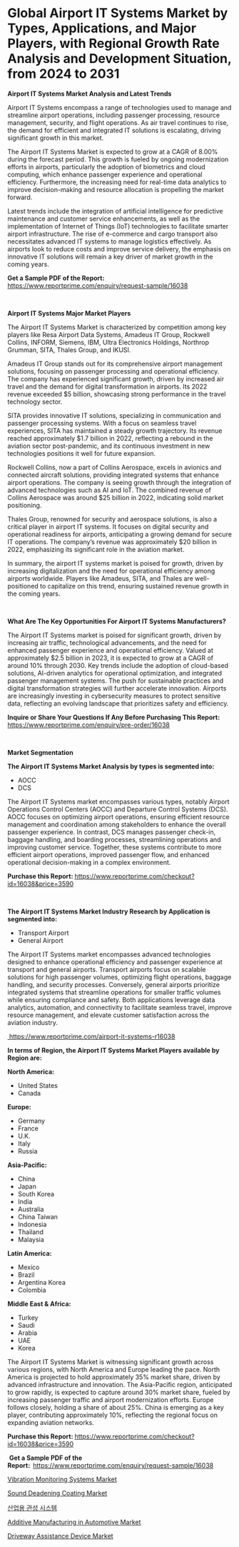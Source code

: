<p><h1>Global Airport IT Systems Market by Types, Applications, and Major Players, with Regional Growth Rate Analysis and Development Situation, from 2024 to 2031</h1></p><p><strong>Airport IT Systems Market Analysis and Latest Trends</strong></p>
<p><p>Airport IT Systems encompass a range of technologies used to manage and streamline airport operations, including passenger processing, resource management, security, and flight operations. As air travel continues to rise, the demand for efficient and integrated IT solutions is escalating, driving significant growth in this market.</p><p>The Airport IT Systems Market is expected to grow at a CAGR of 8.00% during the forecast period. This growth is fueled by ongoing modernization efforts in airports, particularly the adoption of biometrics and cloud computing, which enhance passenger experience and operational efficiency. Furthermore, the increasing need for real-time data analytics to improve decision-making and resource allocation is propelling the market forward.</p><p>Latest trends include the integration of artificial intelligence for predictive maintenance and customer service enhancements, as well as the implementation of Internet of Things (IoT) technologies to facilitate smarter airport infrastructure. The rise of e-commerce and cargo transport also necessitates advanced IT systems to manage logistics effectively. As airports look to reduce costs and improve service delivery, the emphasis on innovative IT solutions will remain a key driver of market growth in the coming years.</p></p>
<p><strong>Get a Sample PDF of the Report:&nbsp;</strong> <a href="https://www.reportprime.com/enquiry/request-sample/16038">https://www.reportprime.com/enquiry/request-sample/16038</a></p>
<p>&nbsp;</p>
<p><strong>Airport IT Systems Major Market Players</strong></p>
<p><p>The Airport IT Systems Market is characterized by competition among key players like Resa Airport Data Systems, Amadeus IT Group, Rockwell Collins, INFORM, Siemens, IBM, Ultra Electronics Holdings, Northrop Grumman, SITA, Thales Group, and IKUSI.</p><p>Amadeus IT Group stands out for its comprehensive airport management solutions, focusing on passenger processing and operational efficiency. The company has experienced significant growth, driven by increased air travel and the demand for digital transformation in airports. Its 2022 revenue exceeded $5 billion, showcasing strong performance in the travel technology sector.</p><p>SITA provides innovative IT solutions, specializing in communication and passenger processing systems. With a focus on seamless travel experiences, SITA has maintained a steady growth trajectory. Its revenue reached approximately $1.7 billion in 2022, reflecting a rebound in the aviation sector post-pandemic, and its continuous investment in new technologies positions it well for future expansion.</p><p>Rockwell Collins, now a part of Collins Aerospace, excels in avionics and connected aircraft solutions, providing integrated systems that enhance airport operations. The company is seeing growth through the integration of advanced technologies such as AI and IoT. The combined revenue of Collins Aerospace was around $25 billion in 2022, indicating solid market positioning.</p><p>Thales Group, renowned for security and aerospace solutions, is also a critical player in airport IT systems. It focuses on digital security and operational readiness for airports, anticipating a growing demand for secure IT operations. The company’s revenue was approximately $20 billion in 2022, emphasizing its significant role in the aviation market.</p><p>In summary, the airport IT systems market is poised for growth, driven by increasing digitalization and the need for operational efficiency among airports worldwide. Players like Amadeus, SITA, and Thales are well-positioned to capitalize on this trend, ensuring sustained revenue growth in the coming years.</p></p>
<p>&nbsp;</p>
<p><strong>What Are The Key Opportunities For Airport IT Systems Manufacturers?</strong></p>
<p><p>The Airport IT Systems market is poised for significant growth, driven by increasing air traffic, technological advancements, and the need for enhanced passenger experience and operational efficiency. Valued at approximately $2.5 billion in 2023, it is expected to grow at a CAGR of around 10% through 2030. Key trends include the adoption of cloud-based solutions, AI-driven analytics for operational optimization, and integrated passenger management systems. The push for sustainable practices and digital transformation strategies will further accelerate innovation. Airports are increasingly investing in cybersecurity measures to protect sensitive data, reflecting an evolving landscape that prioritizes safety and efficiency.</p></p>
<p><strong>Inquire or Share Your Questions If Any Before Purchasing This Report:</strong> <a href="https://www.reportprime.com/enquiry/pre-order/16038">https://www.reportprime.com/enquiry/pre-order/16038</a></p>
<p>&nbsp;</p>
<p><strong>Market Segmentation</strong></p>
<p><strong>The Airport IT Systems Market Analysis by types is segmented into:</strong></p>
<p><ul><li>AOCC</li><li>DCS</li></ul></p>
<p><p>The Airport IT Systems market encompasses various types, notably Airport Operations Control Centers (AOCC) and Departure Control Systems (DCS). AOCC focuses on optimizing airport operations, ensuring efficient resource management and coordination among stakeholders to enhance the overall passenger experience. In contrast, DCS manages passenger check-in, baggage handling, and boarding processes, streamlining operations and improving customer service. Together, these systems contribute to more efficient airport operations, improved passenger flow, and enhanced operational decision-making in a complex environment.</p></p>
<p><strong>Purchase this Report:&nbsp;</strong><a href="https://www.reportprime.com/checkout?id=16038&price=3590">https://www.reportprime.com/checkout?id=16038&price=3590</a></p>
<p>&nbsp;</p>
<p><strong>The Airport IT Systems Market Industry Research by Application is segmented into:</strong></p>
<p><ul><li>Transport Airport</li><li>General Airport</li></ul></p>
<p><p>The Airport IT Systems market encompasses advanced technologies designed to enhance operational efficiency and passenger experience at transport and general airports. Transport airports focus on scalable solutions for high passenger volumes, optimizing flight operations, baggage handling, and security processes. Conversely, general airports prioritize integrated systems that streamline operations for smaller traffic volumes while ensuring compliance and safety. Both applications leverage data analytics, automation, and connectivity to facilitate seamless travel, improve resource management, and elevate customer satisfaction across the aviation industry.</p></p>
<p><a href="https://www.reportprime.com/airport-it-systems-r16038">&nbsp;https://www.reportprime.com/airport-it-systems-r16038</a></p>
<p><strong>In terms of Region, the Airport IT Systems Market Players available by Region are:</strong></p>
<p>
    <p> <strong> North America: </strong>
        <ul>
            <li>United States</li>
            <li>Canada</li>
        </ul>
        </p> 
    <p> <strong> Europe: </strong>
        <ul>
            <li>Germany</li>
            <li>France</li>
            <li>U.K.</li>
            <li>Italy</li>
            <li>Russia</li>
        </ul>
        </p> 
    <p> <strong> Asia-Pacific: </strong>
        <ul>
            <li>China</li>
            <li>Japan</li>
            <li>South Korea</li>
            <li>India</li>
            <li>Australia</li>
            <li>China Taiwan</li>
            <li>Indonesia</li>
            <li>Thailand</li>
            <li>Malaysia</li>
        </ul>
        </p> 
    <p> <strong> Latin America: </strong>
        <ul>
            <li>Mexico</li>
            <li>Brazil</li>
            <li>Argentina Korea</li>
            <li>Colombia</li>
        </ul>
        </p> 
    <p> <strong> Middle East & Africa: </strong>
        <ul>
            <li>Turkey</li>
            <li>Saudi</li>
            <li>Arabia</li>
            <li>UAE</li>
            <li>Korea</li>
        </ul>
    </p>
    </p>
<p><p>The Airport IT Systems Market is witnessing significant growth across various regions, with North America and Europe leading the pace. North America is projected to hold approximately 35% market share, driven by advanced infrastructure and innovation. The Asia-Pacific region, anticipated to grow rapidly, is expected to capture around 30% market share, fueled by increasing passenger traffic and airport modernization efforts. Europe follows closely, holding a share of about 25%. China is emerging as a key player, contributing approximately 10%, reflecting the regional focus on expanding aviation networks.</p></p>
<p><strong>Purchase this Report: </strong><a href="https://www.reportprime.com/checkout?id=16038&price=3590">https://www.reportprime.com/checkout?id=16038&price=3590</a></p>
<p>&nbsp;<strong>Get a Sample PDF of the Report:&nbsp;&nbsp;</strong><a href="https://www.reportprime.com/enquiry/request-sample/16038">https://www.reportprime.com/enquiry/request-sample/16038</a></p>
<p><strong></strong></p>
<p><p><a href="https://www.linkedin.com/pulse/global-perspectives-vibration-monitoring-systems-market-trends-ysdte?trackingId=cuqAyT%2F5S%2FeK1nyBOsBHdA%3D%3D">Vibration Monitoring Systems Market</a></p><p><a href="https://medium.com/@hskdk2672/this-report-aims-to-deliver-an-in-depth-analysis-of-the-global-sound-deadening-coating-market-83c45fb9dedc">Sound Deadening Coating Market</a></p><p><a href="https://medium.com/@derrickmafrks96745/industrial-inertial-systems-market-%EC%9D%98-%EA%B8%80%EB%A1%9C%EB%B2%8C-%EC%8B%9C%EC%9E%A5-%EA%B0%9C%EC%9A%94%EB%8A%94-%EC%A0%84-%EC%84%B8%EA%B3%84-%EB%B0%8F-%EC%A3%BC%EC%9A%94-%EC%8B%9C%EC%9E%A5%EC%9D%98-%EC%82%B0%EC%97%85%EC%97%90-%EC%98%81%ED%96%A5%EC%9D%84-%EB%AF%B8%EC%B9%98%EB%8A%94-%EC%A3%BC%EC%9A%94-%ED%8A%B8%EB%A0%8C%EB%93%9C%EC%97%90-%EB%8C%80%ED%95%9C-%EB%8F%85%ED%8A%B9%ED%95%9C-%EA%B4%80%EC%A0%90%EC%9D%84-cf50a8f1c4bd">산업용 관성 시스템</a></p><p><a href="https://issuu.com/reportprime-2/docs/additive-manufacturing-in-automotiv_ffb84095bfd6b6">Additive Manufacturing in Automotive Market</a></p><p><a href="https://issuu.com/reportprime-2/docs/driveway-assistance-device-market-s_cd5da3a7e0b92f">Driveway Assistance Device Market</a></p></p>